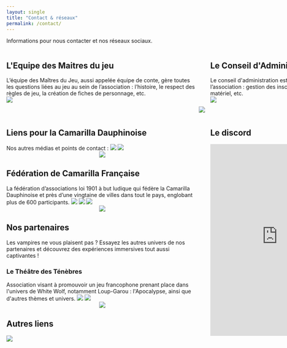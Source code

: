 ```yaml
---
layout: single
title: "Contact & réseaux"
permalink: /contact/
---
```

Informations pour nous contacter et nos réseaux sociaux.
<div style="display: grid; grid-template-columns: 1fr 1fr; gap: 2rem;">
 <div style="min-width:500px;max-width:500px; ">
 <h2> L'Equipe des Maitres du jeu</h2>
L’équipe des Maîtres du Jeu, aussi appelée équipe de conte, gère toutes les questions liées au jeu au sein de l’association : l’histoire, le respect des règles de jeu, la création de fiches de personnage, etc.<br/>
<a href="mailto:conte.grenoble@gmail.com"><img src="https://img.shields.io/badge/Email-conte.grenoble@gmail.com-blue?style=for-the-badge&logo=gmail&logoColor=white"></a>


 </div>
 <div style="min-width:500px;max-width:500px; ">
 <h2> Le Conseil d'Administration</h2>
Le conseil d'administration est chargé de toutes les questions hors-jeu de l’association : gestion des inscriptions, de la salle, de la trésorerie, du matériel, etc.<br/>
<a href="mailto:ca.gratianopolis@gmail.com"><img src="https://img.shields.io/badge/Email-ca.gratianopolis@gmail.com-blue?style=for-the-badge&logo=gmail&logoColor=white"></a>


</div>
</div>
<div style=" margin:10px;display: grid; grid-template-columns: 350px 300px 350px;">
<div style="min-width:500px;max-width:500px; "></div>
<div style="text-align: center;">
  <img src="{{ site.baseurl }}/assets/separator.svg"  style="" >
</div>
<div style="min-width:500px;max-width:500px; "></div>
</div>
<div style="display: grid; grid-template-columns: 1fr 1fr; gap: 2rem;">
  <!-- Colonne Liens utiles -->
 <div style="min-width:500px;max-width:500px; ">
  <h2>Liens pour la Camarilla Dauphinoise</h2>
  Nos autres médias et points de contact :
  <a href="https://facebook.com/camarilla.dauphinoise"><img src="https://img.shields.io/badge/Facebook-Suivre-1877F2?style=for-the-badge&logo=facebook&logoColor=white"></a>
  <a href="https://discord.gg/wTGMEGVcWk"><img src="https://img.shields.io/badge/Discord%20-Rejoindre%20le%20discord-5865F2?style=for-the-badge&logo=discord&logoColor=white"></a>
<div style="text-align: center;">
  <img src="{{ site.baseurl }}/assets/separator.svg"  style="" >
</div>
 <h2>Fédération de Camarilla Française</h2>
  La fédération d’associations loi 1901 à but ludique qui fédère la Camarilla Dauphinoise et près d’une vingtaine de villes dans tout le pays, englobant plus de 600 participants.
  <a href="https://camarilla-fr.com/"><img src="https://img.shields.io/badge/Site-Voir-red?style=for-the-badge&logo=internetarchive&logoColor=white"></a>
  <a href="http://www.camarilla-fr.com/forum/index.php"><img src="https://img.shields.io/badge/Forum-Communauté-orange?style=for-the-badge&logo=phpbb&logoColor=white"></a>
  <a href="https://facebook.com/Federation.Camarilla.France"><img src="https://img.shields.io/badge/Facebook-Suivre-1877F2?style=for-the-badge&logo=facebook&logoColor=white"></a>
  <div style="text-align: center;">
  <img src="{{ site.baseurl }}/assets/separator.svg"  style="" >
</div>
  <h2>Nos partenaires</h2>
  <p>Les vampires ne vous plaisent pas ? Essayez les autres univers de nos partenaires et découvrez des expériences immersives tout aussi captivantes !</p>

  <h3>Le Théâtre des Ténèbres</h3>
  Association visant à promouvoir un jeu francophone prenant place dans l'univers de White Wolf, notamment Loup-Garou : l'Apocalypse, ainsi que d'autres thèmes et univers.
<a href="https://www.theatredestenebres.com/"><img src="https://img.shields.io/badge/Site-Voir-red?style=for-the-badge&logo=internetarchive&logoColor=white"></a>
<a href="https://www.facebook.com/TheatredesTenebres"><img src="https://img.shields.io/badge/Facebook-Suivre-1877F2?style=for-the-badge&logo=facebook&logoColor=white"></a>
<div style="text-align: center;">
  <img src="{{ site.baseurl }}/assets/separator.svg"  style="" >
</div>
 <h2>Autres liens</h2>
  <a href="https://fr.wikipedia.org/wiki/Vampire:_La_Mascarade"><img src="https://img.shields.io/badge/Wiki-Vampire-red?style=for-the-badge&logo=wikipedia&logoColor=white"></a>


  </div>
    <!-- Colonne Widget Discord -->
 <div style="min-width:500px;max-width:500px; ">
    <h2>Le discord</h2>
<iframe src="https://discord.com/widget?id=626455168116064297&theme=dark" width="350" height="500" allowtransparency="true" frameborder="0" sandbox="allow-popups allow-popups-to-escape-sandbox allow-same-origin allow-scripts"></iframe>
  </div>
</div>






